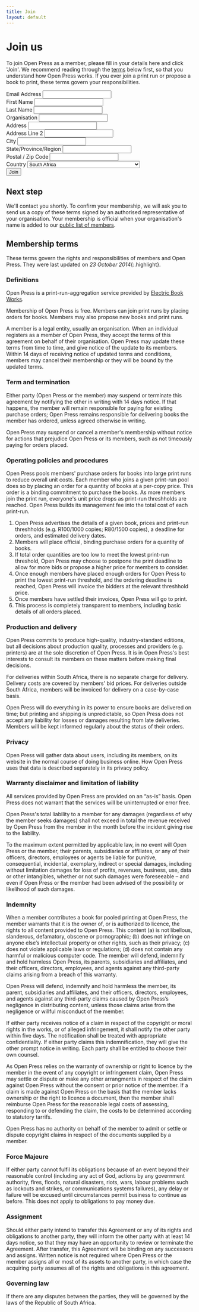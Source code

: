 ```yaml
---
title: Join
layout: default
---
```


# Join us

To join Open Press as a member, please fill in your details here and click 'Join'. We&nbsp;recommend reading through the [terms](#membership-terms) below first, so that you understand how Open Press works. If you ever join a print run or propose a book to print, these terms govern your responsibilities.
  
<!-- Begin MailChimp Signup Form -->
<div id="mc_embed_signup">
<form action="//ebw.us1.list-manage.com/subscribe/post?u=e34aabe677418c25170d1f145&amp;id=5d125cd584" method="post" id="mc-embedded-subscribe-form" name="mc-embedded-subscribe-form" class="validate" target="_blank" novalidate>
    <div id="mc_embed_signup_scroll">
	
<div class="mc-field-group">
	<label for="mce-EMAIL">Email Address </label>
	<input type="email" value="" name="EMAIL" class="required email" id="mce-EMAIL">
</div>
<div class="mc-field-group">
	<label for="mce-FNAME">First Name </label>
	<input type="text" value="" name="FNAME" class="" id="mce-FNAME">
</div>
<div class="mc-field-group">
	<label for="mce-LNAME">Last Name </label>
	<input type="text" value="" name="LNAME" class="" id="mce-LNAME">
</div>
<div class="mc-field-group">
	<label for="mce-MMERGE3">Organisation </label>
	<input type="text" value="" name="MMERGE3" class="required" id="mce-MMERGE3">
</div>
<div class="mc-address-group">
	<div class="mc-field-group">
	    <label for="mce-MMERGE4-addr1">Address </label>
		<input type="text" value="" maxlength="70" name="MMERGE4[addr1]" id="mce-MMERGE4-addr1" class="required">
	</div>
	<div class="mc-field-group">
	    <label for="mce-MMERGE4-addr2">Address Line 2</label>
		<input type="text" value="" maxlength="70" name="MMERGE4[addr2]" id="mce-MMERGE4-addr2">		
	</div>
	<div class="mc-field-group size1of2">
	    <label for="mce-MMERGE4-city">City</label>
		<input type="text" value="" maxlength="40" name="MMERGE4[city]" id="mce-MMERGE4-city" class="required">
	</div>
	<div class="mc-field-group size1of2">
	    <label for="mce-MMERGE4-state">State/Province/Region</label>
	<input type="text" value="" maxlength="20" name="MMERGE4[state]" id="mce-MMERGE4-state" class="required">
	</div>
	<div class="mc-field-group size1of2">
	    <label for="mce-MMERGE4-zip">Postal / Zip Code</label>
		<input type="text" value="" maxlength="10" name="MMERGE4[zip]" id="mce-MMERGE4-zip" class="required">
	</div>
	<div class="mc-field-group size1of2">
	    <label for="mce-MMERGE4-country">Country</label>
		<select name="MMERGE4[country]" id="mce-MMERGE4-country" class="required"><option value="164">USA</option><option value="286">Aaland Islands</option><option value="274">Afghanistan</option><option value="2">Albania</option><option value="3">Algeria</option><option value="178">American Samoa</option><option value="4">Andorra</option><option value="5">Angola</option><option value="176">Anguilla</option><option value="175">Antigua And Barbuda</option><option value="6">Argentina</option><option value="7">Armenia</option><option value="179">Aruba</option><option value="8">Australia</option><option value="9">Austria</option><option value="10">Azerbaijan</option><option value="11">Bahamas</option><option value="12">Bahrain</option><option value="13">Bangladesh</option><option value="14">Barbados</option><option value="15">Belarus</option><option value="16">Belgium</option><option value="17">Belize</option><option value="18">Benin</option><option value="19">Bermuda</option><option value="20">Bhutan</option><option value="21">Bolivia</option><option value="22">Bosnia and Herzegovina</option><option value="23">Botswana</option><option value="181">Bouvet Island</option><option value="24">Brazil</option><option value="180">Brunei Darussalam</option><option value="25">Bulgaria</option><option value="26">Burkina Faso</option><option value="27">Burundi</option><option value="28">Cambodia</option><option value="29">Cameroon</option><option value="30">Canada</option><option value="31">Cape Verde</option><option value="32">Cayman Islands</option><option value="33">Central African Republic</option><option value="34">Chad</option><option value="35">Chile</option><option value="36">China</option><option value="185">Christmas Island</option><option value="37">Colombia</option><option value="204">Comoros</option><option value="38">Congo</option><option value="183">Cook Islands</option><option value="268">Costa Rica</option><option value="275">Cote D'Ivoire</option><option value="40">Croatia</option><option value="276">Cuba</option><option value="298">Curacao</option><option value="41">Cyprus</option><option value="42">Czech Republic</option><option value="318">Democratic Republic of the Congo</option><option value="43">Denmark</option><option value="44">Djibouti</option><option value="186">Dominica</option><option value="289">Dominica</option><option value="187">Dominican Republic</option><option value="45">Ecuador</option><option value="46">Egypt</option><option value="47">El Salvador</option><option value="48">Equatorial Guinea</option><option value="49">Eritrea</option><option value="50">Estonia</option><option value="51">Ethiopia</option><option value="189">Falkland Islands</option><option value="191">Faroe Islands</option><option value="52">Fiji</option><option value="53">Finland</option><option value="54">France</option><option value="193">French Guiana</option><option value="277">French Polynesia</option><option value="56">Gabon</option><option value="57">Gambia</option><option value="58">Georgia</option><option value="59">Germany</option><option value="60">Ghana</option><option value="194">Gibraltar</option><option value="61">Greece</option><option value="195">Greenland</option><option value="192">Grenada</option><option value="196">Guadeloupe</option><option value="62">Guam</option><option value="198">Guatemala</option><option value="270">Guernsey</option><option value="63">Guinea</option><option value="65">Guyana</option><option value="200">Haiti</option><option value="66">Honduras</option><option value="67">Hong Kong</option><option value="68">Hungary</option><option value="69">Iceland</option><option value="70">India</option><option value="71">Indonesia</option><option value="278">Iran</option><option value="279">Iraq</option><option value="74">Ireland</option><option value="322">Isle of Man</option><option value="75">Israel</option><option value="76">Italy</option><option value="202">Jamaica</option><option value="78">Japan</option><option value="288">Jersey  (Channel Islands)</option><option value="79">Jordan</option><option value="80">Kazakhstan</option><option value="81">Kenya</option><option value="203">Kiribati</option><option value="82">Kuwait</option><option value="83">Kyrgyzstan</option><option value="84">Lao People's Democratic Republic</option><option value="85">Latvia</option><option value="86">Lebanon</option><option value="87">Lesotho</option><option value="88">Liberia</option><option value="281">Libya</option><option value="90">Liechtenstein</option><option value="91">Lithuania</option><option value="92">Luxembourg</option><option value="208">Macau</option><option value="93">Macedonia</option><option value="94">Madagascar</option><option value="95">Malawi</option><option value="96">Malaysia</option><option value="97">Maldives</option><option value="98">Mali</option><option value="99">Malta</option><option value="207">Marshall Islands</option><option value="210">Martinique</option><option value="100">Mauritania</option><option value="212">Mauritius</option><option value="241">Mayotte</option><option value="101">Mexico</option><option value="102">Moldova, Republic of</option><option value="103">Monaco</option><option value="104">Mongolia</option><option value="290">Montenegro</option><option value="294">Montserrat</option><option value="105">Morocco</option><option value="106">Mozambique</option><option value="242">Myanmar</option><option value="107">Namibia</option><option value="108">Nepal</option><option value="109">Netherlands</option><option value="110">Netherlands Antilles</option><option value="213">New Caledonia</option><option value="111">New Zealand</option><option value="112">Nicaragua</option><option value="113">Niger</option><option value="114">Nigeria</option><option value="217">Niue</option><option value="214">Norfolk Island</option><option value="272">North Korea</option><option value="116">Norway</option><option value="117">Oman</option><option value="118">Pakistan</option><option value="222">Palau</option><option value="282">Palestine</option><option value="119">Panama</option><option value="219">Papua New Guinea</option><option value="120">Paraguay</option><option value="121">Peru</option><option value="122">Philippines</option><option value="221">Pitcairn</option><option value="123">Poland</option><option value="124">Portugal</option><option value="253">Puerto Rico</option><option value="126">Qatar</option><option value="315">Republic of Kosovo</option><option value="127">Reunion</option><option value="128">Romania</option><option value="129">Russia</option><option value="130">Rwanda</option><option value="205">Saint Kitts and Nevis</option><option value="206">Saint Lucia</option><option value="237">Saint Vincent and the Grenadines</option><option value="132">Samoa (Independent)</option><option value="227">San Marino</option><option value="255">Sao Tome and Principe</option><option value="133">Saudi Arabia</option><option value="134">Senegal</option><option value="266">Serbia</option><option value="135">Seychelles</option><option value="136">Sierra Leone</option><option value="137">Singapore</option><option value="302">Sint Maarten</option><option value="138">Slovakia</option><option value="139">Slovenia</option><option value="223">Solomon Islands</option><option value="140">Somalia</option><option value="141" selected>South Africa</option><option value="257">South Georgia and the South Sandwich Islands</option><option value="142">South Korea</option><option value="311">South Sudan</option><option value="143">Spain</option><option value="144">Sri Lanka</option><option value="293">Sudan</option><option value="146">Suriname</option><option value="225">Svalbard and Jan Mayen Islands</option><option value="147">Swaziland</option><option value="148">Sweden</option><option value="149">Switzerland</option><option value="285">Syria</option><option value="152">Taiwan</option><option value="260">Tajikistan</option><option value="153">Tanzania</option><option value="154">Thailand</option><option value="233">Timor-Leste</option><option value="155">Togo</option><option value="232">Tonga</option><option value="234">Trinidad and Tobago</option><option value="156">Tunisia</option><option value="157">Turkey</option><option value="287">Turks &amp; Caicos Islands</option><option value="159">Uganda</option><option value="161">Ukraine</option><option value="162">United Arab Emirates</option><option value="262">United Kingdom</option><option value="163">Uruguay</option><option value="165">Uzbekistan</option><option value="239">Vanuatu</option><option value="166">Vatican City State (Holy See)</option><option value="167">Venezuela</option><option value="168">Vietnam</option><option value="169">Virgin Islands (British)</option><option value="238">Virgin Islands (U.S.)</option><option value="188">Western Sahara</option><option value="170">Yemen</option><option value="173">Zambia</option><option value="174">Zimbabwe</option></select>
	</div>
</div>
	<div id="mce-responses" class="clear">
		<div class="response" id="mce-error-response" style="display:none"></div>
		<div class="response" id="mce-success-response" style="display:none"></div>
	</div>    <!-- real people should not fill this in and expect good things - do not remove this or risk form bot signups-->
    <div style="position: absolute; left: -5000px;"><input type="text" name="b_e34aabe677418c25170d1f145_5d125cd584" tabindex="-1" value=""></div>
	<div class="clear"><input type="submit" value="Join" name="subscribe" id="mc-embedded-subscribe" class="button"></div>
    </div>
</form>
</div>

<!--End mc_embed_signup-->

## Next step

We'll contact you shortly. To confirm your membership, we will ask you to send us a copy of these terms signed by an authorised representative of your organisation. Your membership is official when your organisation's name is added to our [public list of members](#footer).

## Membership terms

These terms govern the rights and responsibilities of members and Open Press. They were last updated on *23 October 2014*{:.highlight}.

### Definitions

Open Press is a print-run-aggregation service provided by [Electric Book Works](http://electricbookworks.com).

Membership of Open Press is free. Members can join print runs by placing orders for books. Members may also propose new books and print runs.

A member is a legal entity, usually an organisation. When an individual registers as a member of Open Press, they accept the terms of this agreement on behalf of their organisation. Open Press may update these terms from time to time, and give notice of the update to its members. Within 14 days of receiving notice of updated terms and conditions, members may cancel their membership or they will be bound by the updated terms.

### Term and termination

Either party (Open Press or the member) may suspend or terminate this agreement by notifying the other in writing with 14 days notice. If that happens, the member will remain responsible for paying for existing purchase orders; Open Press remains responsible for delivering books the member has ordered, unless agreed otherwise in writing.

Open Press may suspend or cancel a member's membership without notice for actions that prejudice Open Press or its members, such as not timeously paying for orders placed.

### Operating policies and procedures

Open Press pools members' purchase orders for books into large print runs to reduce overall unit costs. Each member who joins a given print-run pool does so by placing an order for a quantity of books at a per-copy price. This order is a binding commitment to purchase the books. As more members join the print run, everyone's unit price drops as print-run threshholds are reached. Open Press builds its management fee into the total cost of each print-run.

1.	Open Press advertises the details of a given book, prices and print-run threshholds (e.g. R100/1000 copies; R80/1500 copies), a deadline for orders, and estimated delivery dates.
1.	Members will place official, binding purchase orders for a quantity of books. 
1.	If total order quantities are too low to meet the lowest print-run threshold, Open Press may choose to postpone the print deadline to allow for more bids or propose a higher price for members to consider.
1.	Once enough members have placed enough orders for Open Press to print the lowest print-run threshold, and the ordering deadline is reached, Open Press will invoice the bidders at the relevant threshhold price.
1.	Once members have settled their invoices, Open Press will go to print.
1.	This process is completely transparent to members, including basic details of all orders placed. 

### Production and delivery

Open Press commits to produce high-quality, industry-standard editions, but all decisions about production quality, processes and providers (e.g. printers) are at the sole discretion of Open Press. It is in Open Press's best interests to consult its members on these matters before making final decisions.

For deliveries within South Africa, there is no separate charge for delivery. Delivery costs are covered by members' bid prices. For deliveries outside South Africa, members will be invoiced for delivery on a case-by-case basis.

Open Press will do everything in its power to ensure books are delivered on time; but printing and shipping is unpredictable, so Open Press does not accept any liability for losses or damages resulting from late deliveries. Members will be kept informed regularly about the status of their orders.

### Privacy

Open Press will gather data about users, including its members, on its website in the normal course of doing business online. How Open Press uses that data is described separately in its privacy policy.

### Warranty disclaimer and limitation of liability

All services provided by Open Press are provided on an “as-is” basis. Open Press does not warrant that the services will be uninterrupted or error free.

Open Press's total liability to a member for any damages (regardless of why the member seeks damages) shall not exceed in total the revenue received by Open Press from the member in the month before the incident giving rise to the liability.

To the maximum extent permitted by applicable law, in no event will Open Press or the member, their parents, subsidiaries or affiliates, or any of their officers, directors, employees or agents be liable for punitive, consequential, incidental, exemplary, indirect or special damages, including without limitation damages for loss of profits, revenues, business, use, data or other intangibles, whether or not such damages were foreseeable – and even if Open Press or the member had been advised of the possibility or likelihood of such damages.

### Indemnity

When a member contributes a book for pooled printing at Open Press, the member warrants that it is the owner of, or is authorized to licence, the rights to all content provided to Open Press. This content (a) is not libellous, slanderous, defamatory, obscene or pornographic; (b) does not infringe on anyone else’s intellectual property or other rights, such as their privacy; (c) does not violate applicable laws or regulations; (d) does not contain any harmful or malicious computer code. The member will defend, indemnify and hold harmless Open Press, its parents, subsidiaries and affiliates, and their officers, directors, employees, and agents against any third-party claims arising from a breach of this warranty.

Open Press will defend, indemnify and hold harmless the member, its parent, subsidiaries and affiliates, and their officers, directors, employees, and agents against any third-party claims caused by Open Press’s negligence in distributing content, unless those claims arise from the negligence or willful misconduct of the member.

If either party receives notice of a claim in respect of the copyright or moral rights in the works, or of alleged infringement, it shall notify the other party within five days. The notification shall be treated with appropriate confidentiality. If either party claims this indemnification, they will give the other prompt notice in writing. Each party shall be entitled to choose their own counsel.

As Open Press relies on the warranty of ownership or right to licence by the member in the event of any copyright or infringement claim, Open Press may settle or dispute or make any other arrangments in respect of the claim against Open Press without the consent or prior notice of the member. If a claim is made against Open Press on the basis that the member lacks ownership or the right to licence a document, then the member shall reimburse Open Press for the reasonable legal costs of assessing, responding to or defending the claim, the costs to be determined according to statutory tarrifs.

Open Press has no authority on behalf of the member to admit or settle or dispute copyright claims in respect of the documents supplied by a member.

### Force Majeure

If either party cannot fulfil its obligations because of an event beyond their reasonable control (including any act of God, actions by any government authority, fires, floods, natural disasters, riots, wars, labour problems such as lockouts and strikes, or communications systems failures), any delay or failure will be excused until circumstances permit business to continue as before. This does not apply to obligations to pay money due.

### Assignment

Should either party intend to transfer this Agreement or any of its rights and obligations to another party, they will inform the other party with at least 14 days notice, so that they may have an opportunity to review or terminate the Agreement. After transfer, this Agreement will be binding on any successors and assigns. Written notice is not required where Open Press or the member assigns all or most of its assets to another party, in which case the acquiring party assumes all of the rights and obligations in this agreement.

### Governing law

If there are any disputes between the parties, they will be governed by the laws of the Republic of South Africa.
